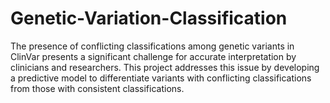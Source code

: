 # Genetic-Variation-Classification
The presence of conflicting classifications among genetic variants in ClinVar presents a significant challenge for accurate interpretation by clinicians and researchers. This project addresses this issue by developing a predictive model to differentiate variants with conflicting classifications from those with consistent classifications.
